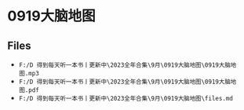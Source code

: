 # 0919大脑地图

## Files

- `F:/D 得到每天听一本书丨更新中\2023全年合集\9月\0919大脑地图\0919大脑地图.mp3`
- `F:/D 得到每天听一本书丨更新中\2023全年合集\9月\0919大脑地图\0919大脑地图.pdf`
- `F:/D 得到每天听一本书丨更新中\2023全年合集\9月\0919大脑地图\files.md`
